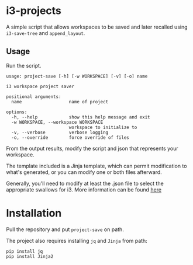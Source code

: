# i3-projects
A simple script that allows workspaces to be saved and later recalled using `i3-save-tree` and `append_layout`.

## Usage
Run the script.
```
usage: project-save [-h] [-w WORKSPACE] [-v] [-o] name

i3 workspace project saver

positional arguments:
  name                  name of project

options:
  -h, --help            show this help message and exit
  -w WORKSPACE, --workspace WORKSPACE
                        workspace to initialize to
  -v, --verbose         verbose logging
  -o, --override        force override of files
```

From the output results, modify the script and json that represents your workspace.

The template included is a Jinja template, which can permit modification to what's generated, or you can modify one or both files afterward.

Generally, you'll need to modify at least the .json file to select the appropriate swallows for i3. More information can be found [here](https://i3wm.org/docs/layout-saving.html)

# Installation
Pull the repository and put `project-save` on path.

The project also requires installing `jq` and `Jinja` from path:
```
pip install jq
pip install Jinja2
```